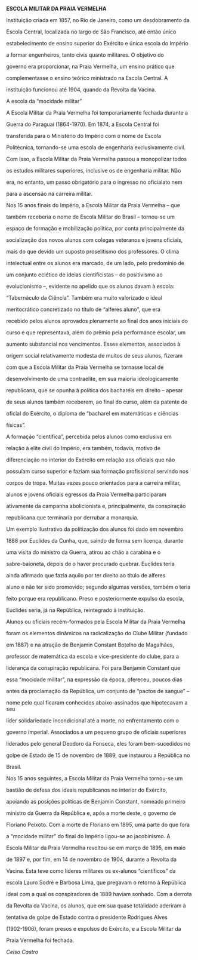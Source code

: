 **ESCOLA MILITAR DA PRAIA VERMELHA**



Instituição criada em 1857, no Rio de Janeiro, como um desdobramento da

Escola Central, localizada no largo de São Francisco, até então único

estabelecimento de ensino superior do Exército e única escola do Império

a formar engenheiros, tanto civis quanto militares. O objetivo do

governo era proporcionar, na Praia Vermelha, um ensino prático que

complementasse o ensino teórico ministrado na Escola Central. A

instituição funcionou até 1904, quando da Revolta da Vacina.



A escola da “mocidade militar”



A Escola Militar da Praia Vermelha foi temporariamente fechada durante a

Guerra do Paraguai (1864-1970). Em 1874, a Escola Central foi

transferida para o Ministério do Império com o nome de Escola

Politécnica, tornando-se uma escola de engenharia exclusivamente civil.

Com isso, a Escola Militar da Praia Vermelha passou a monopolizar todos

os estudos militares superiores, inclusive os de engenharia militar. Não

era, no entanto, um passo obrigatório para o ingresso no oficialato nem

para a ascensão na carreira militar.



Nos 15 anos finais do Império, a Escola Militar da Praia Vermelha – que

também receberia o nome de Escola Militar do Brasil – tornou-se um

espaço de formação e mobilização política, por conta principalmente da

socialização dos novos alunos com colegas veteranos e jovens oficiais,

mais do que devido um suposto proselitismo dos professores. O clima

intelectual entre os alunos era marcado, de um lado, pelo predomínio de

um conjunto eclético de ideias cientificistas – do positivismo ao

evolucionismo –, evidente no apelido que os alunos davam à escola:

“Tabernáculo da Ciência”. Também era muito valorizado o ideal

meritocrático concretizado no título de “alferes aluno”, que era

recebido pelos alunos aprovados plenamente ao final dos anos iniciais do

curso e que representava, além do prêmio pela performance escolar, um

aumento substancial nos vencimentos. Esses elementos, associados à

origem social relativamente modesta de muitos de seus alunos, fizeram

com que a Escola Militar da Praia Vermelha se tornasse local de

desenvolvimento de uma contraelite, em sua maioria ideologicamente

republicana, que se opunha à política dos bacharéis em direito – apesar

de seus alunos também receberem, ao final do curso, além da patente de

oficial do Exército, o diploma de “bacharel em matemáticas e ciências

físicas”.



A formação “científica”, percebida pelos alunos como exclusiva em

relação à elite civil do Império, era também, todavia, motivo de

diferenciação no interior do Exército em relação aos oficiais que não

possuíam curso superior e faziam sua formação profissional servindo nos

corpos de tropa. Muitas vezes pouco orientados para a carreira militar,

alunos e jovens oficiais egressos da Praia Vermelha participaram

ativamente da campanha abolicionista e, principalmente, da conspiração

republicana que terminaria por derrubar a monarquia.



Um exemplo ilustrativo da politização dos alunos foi dado em novembro

1888 por Euclides da Cunha, que, saindo de forma sem licença, durante

uma visita do ministro da Guerra, atirou ao chão a carabina e o

sabre-baioneta, depois de o haver procurado quebrar. Euclides teria

ainda afirmado que fazia aquilo por ter direito ao título de alferes

aluno e não ter sido promovido; segundo algumas versões, também o teria

feito porque era republicano. Preso e posteriormente expulso da escola,

Euclides seria, já na República, reintegrado à instituição.



Alunos ou oficiais recém-formados pela Escola Militar da Praia Vermelha

foram os elementos dinâmicos na radicalização do Clube Militar (fundado

em 1887) e na atração de Benjamin Constant Botelho de Magalhães,

professor de matemática da escola e vice-presidente do clube, para a

liderança da conspiração republicana. Foi para Benjamin Constant que

essa “mocidade militar”, na expressão da época, ofereceu, poucos dias

antes da proclamação da República, um conjunto de “pactos de sangue” –

nome pelo qual ficaram conhecidos abaixo-assinados que hipotecavam a seu

líder solidariedade incondicional até a morte, no enfrentamento com o

governo imperial. Associados a um pequeno grupo de oficiais superiores

liderados pelo general Deodoro da Fonseca, eles foram bem-sucedidos no

golpe de Estado de 15 de novembro de 1889, que instaurou a República no

Brasil.



Nos 15 anos seguintes, a Escola Militar da Praia Vermelha tornou-se um

bastião de defesa dos ideais republicanos no interior do Exército,

apoiando as posições políticas de Benjamin Constant, nomeado primeiro

ministro da Guerra da República e, após a morte deste, o governo de

Floriano Peixoto. Com a morte de Floriano em 1895, uma parte do que fora

a “mocidade militar” do final do Império ligou-se ao jacobinismo. A

Escola Militar da Praia Vermelha revoltou-se em março de 1895, em maio

de 1897 e, por fim, em 14 de novembro de 1904, durante a Revolta da

Vacina. Esta teve como líderes militares os ex-alunos “científicos” da

escola Lauro Sodré e Barbosa Lima, que pregavam o retorno à República

ideal com a qual os conspiradores de 1889 haviam sonhado. Com a derrota

da Revolta da Vacina, os alunos, que em sua quase totalidade aderiram à

tentativa de golpe de Estado contra o presidente Rodrigues Alves

(1902-1906), foram presos e expulsos do Exército, e a Escola Militar da

Praia Vermelha foi fechada.



*Celso Castro*




